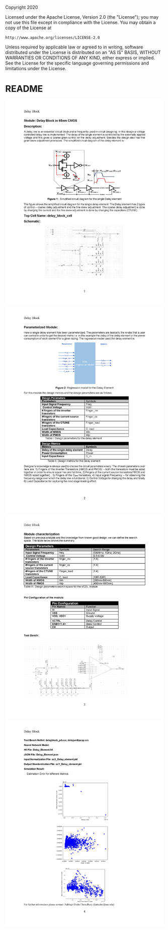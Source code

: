 Copyright 2020

Licensed under the Apache License, Version 2.0 (the "License");
you may not use this file except in compliance with the License.
You may obtain a copy of the License at

    http://www.apache.org/licenses/LICENSE-2.0

Unless required by applicable law or agreed to in writing, software
distributed under the License is distributed on an "AS IS" BASIS,
WITHOUT WARRANTIES OR CONDITIONS OF ANY KIND, either express or implied.
See the License for the specific language governing permissions and
limitations under the License.

# README
<img src="Documents/images/Delay_element_parameterized_Page_1.png">
<img src="Documents/images/Delay_element_parameterized_Page_2.png">
<img src="Documents/images/Delay_element_parameterized_Page_3.png">
<img src="Documents/images/Delay_element_parameterized_Page_4.png">
